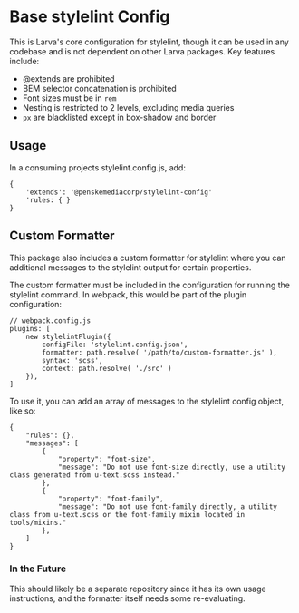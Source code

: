 # Base stylelint Config

This is Larva's core configuration for stylelint, though it can be used in any codebase and is not dependent on other Larva packages. Key features include:

* @extends are prohibited
* BEM selector concatenation is prohibited
* Font sizes must be in `rem`
* Nesting is restricted to 2 levels, excluding media queries
* `px` are blacklisted except in box-shadow and border

## Usage

In a consuming projects stylelint.config.js, add:

```
{
	'extends': '@penskemediacorp/stylelint-config'
	'rules: { }
}
```

## Custom Formatter

This package also includes a custom formatter for stylelint where you can additional messages to the stylelint output for certain properties.

The custom formatter must be included in the configuration for running the stylelint command. In webpack, this would be part of the plugin configuration:

```
// webpack.config.js
plugins: [
	new stylelintPlugin({
		configFile: 'stylelint.config.json',
		formatter: path.resolve( '/path/to/custom-formatter.js' ),
		syntax: 'scss',
		context: path.resolve( './src' )
	}),
]
```

To use it, you can add an array of messages to the stylelint config object, like so:

```language-json
{
	"rules": {},
	"messages": [
		{
			"property": "font-size",
			"message": "Do not use font-size directly, use a utility class generated from u-text.scss instead."
		},
		{
			"property": "font-family",
			"message": "Do not use font-family directly, a utility class from u-text.scss or the font-family mixin located in tools/mixins."
		},
	]
}
```

### In the Future

This should likely be a separate repository since it has its own usage instructions, and the formatter itself needs some re-evaluating.